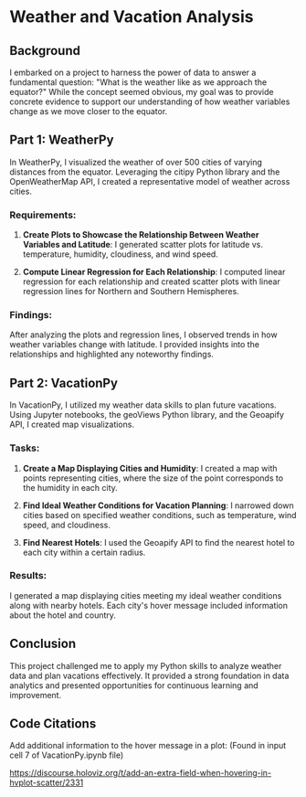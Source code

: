 # Weather and Vacation Analysis

## Background

I embarked on a project to harness the power of data to answer a fundamental question: "What is the weather like as we approach the equator?" While the concept seemed obvious, my goal was to provide concrete evidence to support our understanding of how weather variables change as we move closer to the equator.

## Part 1: WeatherPy

In WeatherPy, I visualized the weather of over 500 cities of varying distances from the equator. Leveraging the citipy Python library and the OpenWeatherMap API, I created a representative model of weather across cities.

### Requirements:

1. **Create Plots to Showcase the Relationship Between Weather Variables and Latitude**: I generated scatter plots for latitude vs. temperature, humidity, cloudiness, and wind speed.
   
2. **Compute Linear Regression for Each Relationship**: I computed linear regression for each relationship and created scatter plots with linear regression lines for Northern and Southern Hemispheres.

### Findings:

After analyzing the plots and regression lines, I observed trends in how weather variables change with latitude. I provided insights into the relationships and highlighted any noteworthy findings.

## Part 2: VacationPy

In VacationPy, I utilized my weather data skills to plan future vacations. Using Jupyter notebooks, the geoViews Python library, and the Geoapify API, I created map visualizations.

### Tasks:

1. **Create a Map Displaying Cities and Humidity**: I created a map with points representing cities, where the size of the point corresponds to the humidity in each city.

2. **Find Ideal Weather Conditions for Vacation Planning**: I narrowed down cities based on specified weather conditions, such as temperature, wind speed, and cloudiness.

3. **Find Nearest Hotels**: I used the Geoapify API to find the nearest hotel to each city within a certain radius.

### Results:

I generated a map displaying cities meeting my ideal weather conditions along with nearby hotels. Each city's hover message included information about the hotel and country.

## Conclusion

This project challenged me to apply my Python skills to analyze weather data and plan vacations effectively. It provided a strong foundation in data analytics and presented opportunities for continuous learning and improvement.

## Code Citations

Add additional information to the hover message in a plot:
(Found in input cell 7 of VacationPy.ipynb file)

https://discourse.holoviz.org/t/add-an-extra-field-when-hovering-in-hvplot-scatter/2331
